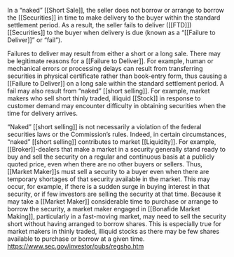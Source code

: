 In a “naked” [[Short Sale]], the seller does not borrow or arrange to borrow the [[Securities]] in time to make delivery to the buyer within the standard settlement period. As a result, the seller fails to deliver ([[FTD]]) [[Securities]] to the buyer when delivery is due (known as a “[[Failure to Deliver]]” or “fail”). 

Failures to deliver may result from either a short or a long sale. There may be legitimate reasons for a [[Failure to Deliver]]. For example, human or mechanical errors or processing delays can result from transferring securities in physical certificate rather than book-entry form, thus causing a [[Failure to Deliver]] on a long sale within the standard settlement period. A fail may also result from “naked” [[short selling]]. For example, market makers who sell short thinly traded, illiquid [[Stock]] in response to customer demand may encounter difficulty in obtaining securities when the time for delivery arrives. 

“Naked” [[short selling]] is not necessarily a violation of the federal securities laws or the Commission’s rules. Indeed, in certain circumstances, “naked” [[short selling]] contributes to market [[Liquidity]]. For example, [[Broker]]-dealers that make a market in a security generally stand ready to buy and sell the security on a regular and continuous basis at a publicly quoted price, even when there are no other buyers or sellers. Thus, [[Market Maker]]s must sell a security to a buyer even when there are temporary shortages of that security available in the market. This may occur, for example, if there is a sudden surge in buying interest in that security, or if few investors are selling the security at that time. Because it may take a [[Market Maker]] considerable time to purchase or arrange to borrow the security, a market maker engaged in [[Bonafide Market Making]], particularly in a fast-moving market, may need to sell the security short without having arranged to borrow shares. This is especially true for market makers in thinly traded, illiquid stocks as there may be few shares available to purchase or borrow at a given time.
https://www.sec.gov/investor/pubs/regsho.htm